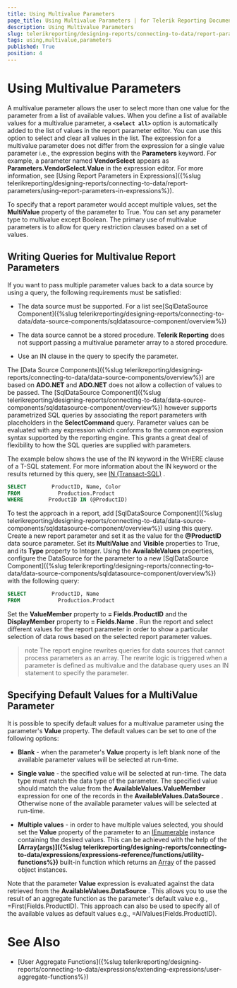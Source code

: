 ```yaml
---
title: Using Multivalue Parameters
page_title: Using Multivalue Parameters | for Telerik Reporting Documentation
description: Using Multivalue Parameters
slug: telerikreporting/designing-reports/connecting-to-data/report-parameters/using-multivalue-parameters
tags: using,multivalue,parameters
published: True
position: 4
---
```


# Using Multivalue Parameters



A multivalue parameter allows the user to select more than one value for the parameter from a list of available values.         When you define a list of available values for a multivalue parameter, a __```<select all>```__          option is automatically added to the list of values in the report parameter editor. You can use this option to select and clear all         values in the list. The expression for a multivalue parameter does not differ from the expression for a single value parameter i.e., the         expression begins with the __Parameters__  keyword. For example, a parameter named __VendorSelect__          appears as __Parameters.VendorSelect.Value__  in the expression editor. For more information,         see [Using Report Parameters in Expressions]({%slug telerikreporting/designing-reports/connecting-to-data/report-parameters/using-report-parameters-in-expressions%}).       

To specify that a report parameter would accept multiple values, set the __MultiValue__  property of the parameter to True. You can set any parameter         type to multivalue except Boolean. The primary use of multivalue parameters is to allow for query restriction clauses based on a set of values.       

## Writing Queries for Multivalue Report Parameters

If you want to pass multiple parameter values back to a data source by using a query, the following requirements must be satisfied:

* The data source must be supported. For a list see[SqlDataSource Component]({%slug telerikreporting/designing-reports/connecting-to-data/data-source-components/sqldatasource-component/overview%})

* The data source cannot be a stored procedure. __Telerik Reporting__  does not support passing a multivalue parameter array to a
            stored procedure.

* Use an IN clause in the query to specify the parameter.

The [Data Source Components]({%slug telerikreporting/designing-reports/connecting-to-data/data-source-components/overview%}) are based on           __ADO.NET__  and __ADO.NET__  does not           allow a collection of values to be passed. The [SqlDataSource Component]({%slug telerikreporting/designing-reports/connecting-to-data/data-source-components/sqldatasource-component/overview%}) however supports parametrized SQL           queries by associating the report parameters with placeholders in the __SelectCommand__  query. Parameter values can be evaluated with any           expression which conforms to the common expression syntax supported by the reporting engine. This grants a great deal of flexibility           to how the SQL queries are supplied with parameters.         

The example below shows the use of the IN keyword in the WHERE clause of a T-SQL statement. For more           information about the IN keyword or the results returned by this query, see [IN (Transact-SQL)](http://msdn.microsoft.com/en-us/library/ms177682(SQL.90).aspx)           .         

	
````SQL
SELECT        ProductID, Name, Color
FROM            Production.Product
WHERE        ProductID IN (@ProductID)
````



To test the approach in a report, add [SqlDataSource Component]({%slug telerikreporting/designing-reports/connecting-to-data/data-source-components/sqldatasource-component/overview%}) using this query.           Create a new report parameter           and set it as the value for the __@ProductID__  data source parameter. Set its __MultiValue__  and           __Visible__  properties to True, and its __Type__  property to Integer.           Using the __AvailableValues__  properties, configure the DataSource for the parameter to a new           [SqlDataSource Component]({%slug telerikreporting/designing-reports/connecting-to-data/data-source-components/sqldatasource-component/overview%}) with the following query:         

	
````SQL
SELECT        ProductID, Name
FROM            Production.Product
````



Set the __ValueMember__  property to __= Fields.ProductID__  and the            __DisplayMember__  property to __= Fields.Name__ .           Run the report and select different values for the report parameter in order to show a particular selection of data rows based on the selected report parameter values.         

>note The report engine rewrites queries for data sources that cannot process parameters as an array. The rewrite logic is triggered when a parameter is             defined as multivalue and the database query uses an IN statement to specify the parameter.           


## Specifying Default Values for a MultiValue Parameter

It is possible to specify default values for a multivalue parameter using the parameter's __Value__  property.           The default values can be set to one of the following options:         

* __Blank__  - when the parameter's __Value__  property is left blank none of the                available parameter values will be selected at run-time.             

* __Single value__  - the specified value will be selected at run-time. The data type must match the data type of the parameter.               The specified value should match the value from the __AvailableValues.ValueMember__  expression for one of the records in the                __AvailableValues.DataSource__ .               Otherwise none of the available parameter values will be selected at run-time.             

* __Multiple values__  - in order to have multiple values selected, you should set the __Value__                property of the parameter to an               [IEnumerable](http://msdn.microsoft.com/en-us/library/system.collections.ienumerable.aspx)               instance containing the desired values. This can be achieved with the help of the               __[Array(args)]({%slug telerikreporting/designing-reports/connecting-to-data/expressions/expressions-reference/functions/utility-functions%})__  built-in function which returns an               [Array](http://msdn.microsoft.com/en-us/library/system.array.aspx)               of the passed object instances.             

Note that the parameter __Value__  expression is evaluated against the data retrieved from the __AvailableValues.DataSource__ .           This allows you to use the result of an aggregate function as the parameter's default value e.g., =First(Fields.ProductID). This           approach can also be used to specify all of the available values as default values e.g., =AllValues(Fields.ProductID).         

# See Also


 * [User Aggregate Functions]({%slug telerikreporting/designing-reports/connecting-to-data/expressions/extending-expressions/user-aggregate-functions%})
